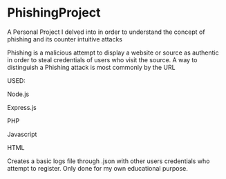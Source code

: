# PhishingProject
A Personal Project I delved into in order to understand the concept of phishing and its counter intuitive attacks

Phishing is a malicious attempt to display a website or source as authentic in order to steal credentials of users who visit the source.
A way to distinguish a Phishing attack is most commonly by the URL

USED:

Node.js

Express.js

PHP

Javascript

HTML

Creates a basic logs file through .json with other users credentials who attempt to register.
Only done for my own educational purpose.

